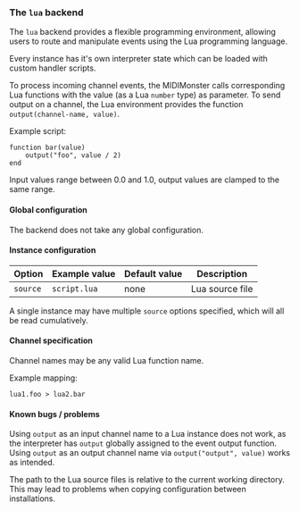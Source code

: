 ### The `lua` backend

The `lua` backend provides a flexible programming environment, allowing users to route and manipulate
events using the Lua programming language.

Every instance has it's own interpreter state which can be loaded with custom handler scripts.

To process incoming channel events, the MIDIMonster calls corresponding Lua functions with
the value (as a Lua `number` type) as parameter. To send output on a channel, the Lua environment
provides the function `output(channel-name, value)`.

Example script:
```
function bar(value)
	output("foo", value / 2)
end
```

Input values range between 0.0 and 1.0, output values are clamped to the same range.

#### Global configuration

The backend does not take any global configuration.

#### Instance configuration

| Option	| Example value		| Default value 	| Description		|
|---------------|-----------------------|-----------------------|-----------------------|
| `source`	| `script.lua`		| none			| Lua source file	|

A single instance may have multiple `source` options specified, which will all be read cumulatively.

#### Channel specification

Channel names may be any valid Lua function name.

Example mapping:
```
lua1.foo > lua2.bar
```

#### Known bugs / problems

Using `output` as an input channel name to a Lua instance does not work, as the interpreter has
`output` globally assigned to the event output function. Using `output` as an output channel name
via `output("output", value)` works as intended.

The path to the Lua source files is relative to the current working directory. This may lead
to problems when copying configuration between installations.
